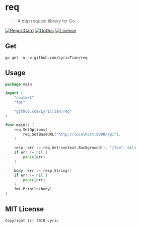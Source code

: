 # req 

> A http request library for Go.

[![ReportCard][reportcard-image]][reportcard-url] [![GoDoc][godoc-image]][godoc-url] [![License][license-image]][license-url]

## Get

```
go get -u -v github.com/LyricTian/req
```

## Usage

```go
package main

import (
	"context"
	"fmt"

	"github.com/LyricTian/req"
)

func main() {
	req.SetOptions(
		req.SetBaseURL("http://localhost:8080/api"),
	)

	resp, err := req.Get(context.Background(), "/foo", nil)
	if err != nil {
		panic(err)
	}

	body, err := resp.String()
	if err != nil {
		panic(err)
	}
	fmt.Println(body)
}
```


## MIT License

    Copyright (c) 2018 Lyric

[reportcard-url]: https://goreportcard.com/report/github.com/LyricTian/req
[reportcard-image]: https://goreportcard.com/badge/github.com/LyricTian/req
[godoc-url]: https://godoc.org/github.com/LyricTian/req
[godoc-image]: https://godoc.org/github.com/LyricTian/req?status.svg
[license-url]: http://opensource.org/licenses/MIT
[license-image]: https://img.shields.io/npm/l/express.svg
